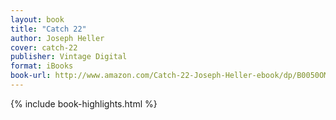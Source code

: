 ```yaml
---
layout: book
title: "Catch 22"
author: Joseph Heller
cover: catch-22
publisher: Vintage Digital
format: iBooks
book-url: http://www.amazon.com/Catch-22-Joseph-Heller-ebook/dp/B0050OMJIW/ref=tmm_kin_swatch_0?_encoding=UTF8&sr=&qid=
---
```


{% include book-highlights.html %}
